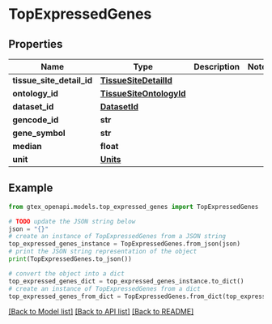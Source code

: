 # TopExpressedGenes


## Properties

Name | Type | Description | Notes
------------ | ------------- | ------------- | -------------
**tissue_site_detail_id** | [**TissueSiteDetailId**](TissueSiteDetailId.md) |  | 
**ontology_id** | [**TissueSiteOntologyId**](TissueSiteOntologyId.md) |  | 
**dataset_id** | [**DatasetId**](DatasetId.md) |  | 
**gencode_id** | **str** |  | 
**gene_symbol** | **str** |  | 
**median** | **float** |  | 
**unit** | [**Units**](Units.md) |  | 

## Example

```python
from gtex_openapi.models.top_expressed_genes import TopExpressedGenes

# TODO update the JSON string below
json = "{}"
# create an instance of TopExpressedGenes from a JSON string
top_expressed_genes_instance = TopExpressedGenes.from_json(json)
# print the JSON string representation of the object
print(TopExpressedGenes.to_json())

# convert the object into a dict
top_expressed_genes_dict = top_expressed_genes_instance.to_dict()
# create an instance of TopExpressedGenes from a dict
top_expressed_genes_from_dict = TopExpressedGenes.from_dict(top_expressed_genes_dict)
```
[[Back to Model list]](../README.md#documentation-for-models) [[Back to API list]](../README.md#documentation-for-api-endpoints) [[Back to README]](../README.md)


